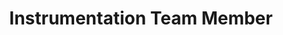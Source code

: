 ---
layout: member
weight: 5000
name: Taylor Mcouat
title: Instrumentation Team Member
img: /assets/images/members/default.png
email: taylor.mcouat@gmail.com
status: alumni
year: 2020
alumni_position: A Random Location (Touring the world)
biography: >
  Taylor Mcouat is a student in Chemical Engineering. He has previously completed a Bachelor of Science degree in Chemistry at the University of Calgary and is intrested in applying his knowledge and technical skills from this degree to chemical processes in the food, energy and manufacturing industries. As a member of the instrumentation team Taylor aims to work hands on with the brewing process measuring specific concentrations of chemicals throughout the process.

linkedin: https://www.linkedin.com/in/taylor-mcouat-9220a616b/
---